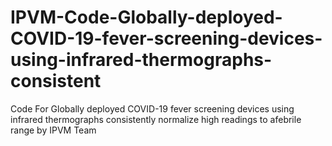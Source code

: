 # IPVM-Code-Globally-deployed-COVID-19-fever-screening-devices-using-infrared-thermographs-consistent
Code For Globally deployed COVID-19 fever screening devices using infrared thermographs consistently normalize high readings to afebrile range by IPVM Team 
